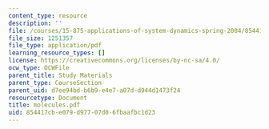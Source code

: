 ```yaml
---
content_type: resource
description: ''
file: /courses/15-875-applications-of-system-dynamics-spring-2004/854417cbe079d97707d06fbaafbc1d23_molecules.pdf
file_size: 1251357
file_type: application/pdf
learning_resource_types: []
license: https://creativecommons.org/licenses/by-nc-sa/4.0/
ocw_type: OCWFile
parent_title: Study Materials
parent_type: CourseSection
parent_uid: d7ee94bd-b6b9-e4e7-a07d-d944d1473f24
resourcetype: Document
title: molecules.pdf
uid: 854417cb-e079-d977-07d0-6fbaafbc1d23
---
```

